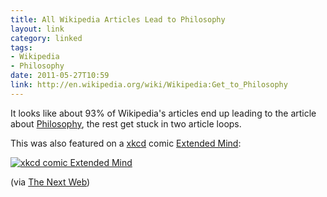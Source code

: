 ```yaml
---
title: All Wikipedia Articles Lead to Philosophy
layout: link
category: linked
tags:
- Wikipedia
- Philosophy
date: 2011-05-27T10:59
link: http://en.wikipedia.org/wiki/Wikipedia:Get_to_Philosophy
---
```


It looks like about 93% of Wikipedia's articles end up leading to the article about [Philosophy](http://en.wikipedia.org/wiki/Philosophy), the rest get stuck in two article loops.

This was also featured on a [xkcd](http://xkcd.com/) comic [Extended Mind](http://xkcd.com/903/):

<div class="illustration inline">
	<a href="http://cdn.mylesbraithwaite.com/media/uploads/posts/2011-05-27-all-wikipedia-articles-lead-to-philosophy/extended_mind-large.png" title="xkcd comic Extended Mind">
		<img src="http://cdn.mylesbraithwaite.com/media/uploads/posts/2011-05-27-all-wikipedia-articles-lead-to-philosophy/extended_mind-small.png" alt="xkcd comic Extended Mind">
	</a>
</div>

(via [The Next Web](http://thenextweb.com/shareables/2011/05/27/try-this-crazy-wikipedia-trick/ "Try This Crazy Wikipedia Trick"))
